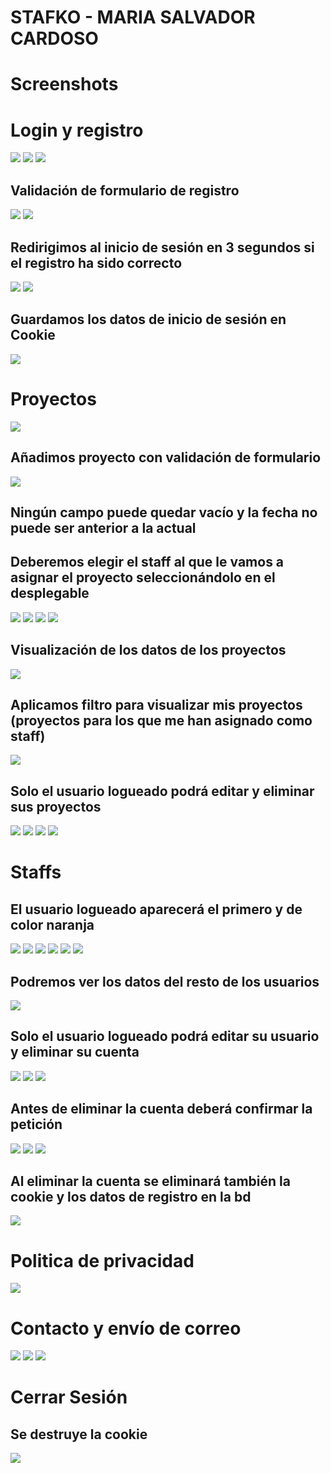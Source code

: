 # STAFKO - MARIA SALVADOR CARDOSO


# Screenshots

# Login y registro
<img src="screenshots/login.png">
<img src="screenshots/loginError.png">

<img src="screenshots/registro.png">

## Validación de formulario de registro
<img src="screenshots/validacionRegistro.png">
<img src="screenshots/validacionFechaRegistro.png">

## Redirigimos al inicio de sesión en 3 segundos si el registro ha sido correcto
<img src="screenshots/exitoRegistro.png">

<img src="screenshots/loginCorrecto.png">

## Guardamos los datos de inicio de sesión en Cookie
<img src="screenshots/cookies.png">



# Proyectos
<img src="screenshots/proyectos.png">

## Añadimos proyecto con validación de formulario
<img src="screenshots/añadirProyecto.png">

## Ningún campo puede quedar vacío y la fecha no puede ser anterior a la actual
## Deberemos elegir el staff al que le vamos a asignar el proyecto seleccionándolo en el desplegable
<img src="screenshots/validacionAñadirProyecto.png">
<img src="screenshots/validacionFechaAñadirProyecto.png">
<img src="screenshots/exitoAñadirProyecto.png">
<img src="screenshots/exitoAñadirProyecto2.png">

## Visualización de los datos de los proyectos
<img src="screenshots/proyectosVerMas.png">

## Aplicamos filtro para visualizar mis proyectos (proyectos para los que me han asignado como staff)
<img src="screenshots/misProyectos.png">

## Solo el usuario logueado podrá editar y eliminar sus proyectos
<img src="screenshots/editarProyecto.png">
<img src="screenshots/editarProyecto2.png">
<img src="screenshots/exitoEditarProyecto.png">
<img src="screenshots/eliminarProyecto.png">


# Staffs
## El usuario logueado aparecerá el primero y de color naranja
<img src="screenshots/staffs.png">

<img src="screenshots/añadirStaff.png">
<img src="screenshots/validacionAñadirStaff.png">
<img src="screenshots/validacionFechaAñadirStaff.png">
<img src="screenshots/exitoAñadirStaff.png">
<img src="screenshots/exitoAñadirStaff2.png">

## Podremos ver los datos del resto de los usuarios
<img src="screenshots/staffsVerMas.png">

## Solo el usuario logueado podrá editar su usuario y eliminar su cuenta
<img src="screenshots/editarMisDatos.png">
<img src="screenshots/exitoEditarMisDatos.png">
<img src="screenshots/exitoEditarMisDatos2.png">

## Antes de eliminar la cuenta deberá confirmar la petición
<img src="screenshots/eliminaCuentaConfirmacion.png">
<img src="screenshots/eliminaCuentaCancelacion.png">
<img src="screenshots/exitoEliminaCuenta.png">

## Al eliminar la cuenta se eliminará también la cookie y los datos de registro en la bd
<img src="screenshots/eliminaCuentaCookie.png">


# Politica de privacidad
<img src="screenshots/politicaPrivacidad.png">


# Contacto y envío de correo
<img src="screenshots/contacto.png">
<img src="screenshots/exitoContacto.png">
<img src="screenshots/exitoContactoEmail.png">


# Cerrar Sesión
## Se destruye la cookie
<img src="screenshots/cerrarSesionCookie.png">